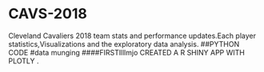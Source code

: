 # CAVS-2018
Cleveland Cavaliers 2018 team stats and performance updates.Each player statistics,Visualizations and the exploratory data analysis.
##PYTHON CODE 
#data munging
####FIRSTllllmjo
CREATED A  R SHINY APP WITH PLOTLY .
